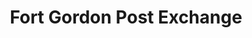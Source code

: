 ---
title: "Fort Gordon Post Exchange"
url: /fort-gordon/fort-gordon-post-exchange/
shop: department store
---